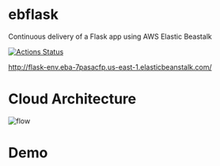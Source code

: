 # ebflask
Continuous delivery of a Flask app using AWS Elastic Beastalk


[![Actions Status](https://codebuild.us-east-1.amazonaws.com/badges?uuid=eyJlbmNyeXB0ZWREYXRhIjoiZUx0aUVKNndVZXFkcjdLOUtiUWlqWUVSNUYyVEx6TlhEcjlVVTZlQ29jaEY3a0JwQlVVdDZGZktUMG9KMkd1VkpJNUZVRlpZUmFGcWpkc0xDblVqeDM0PSIsIml2UGFyYW1ldGVyU3BlYyI6ImxLSG5sY1dEK2p3T1FIN0MiLCJtYXRlcmlhbFNldFNlcmlhbCI6MX0%3D&branch=master)](https://github.com/JiamanBettyWu/ebflask)

http://flask-env.eba-7pasacfp.us-east-1.elasticbeanstalk.com/

# Cloud Architecture
![flow](https://user-images.githubusercontent.com/45084684/100038332-cb783680-2dd1-11eb-9b18-d75ecfc9fb6f.png)

# Demo
